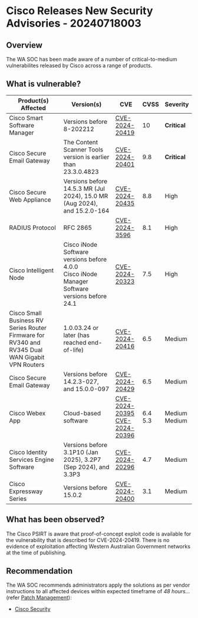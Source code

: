 # Cisco Releases New Security Advisories - 20240718003

## Overview

The WA SOC has been made aware of a number of critical-to-medium vulnerabilites released by Cisco across a range of products.

## What is vulnerable?

| Product(s) Affected                                                                             | Version(s)                                                                                        | CVE                                                                                                                                       | CVSS         | Severity           |
| ----------------------------------------------------------------------------------------------- | ------------------------------------------------------------------------------------------------- | ----------------------------------------------------------------------------------------------------------------------------------------- | ------------ | ------------------ |
| Cisco Smart Software Manager                                                                    | Versions before 8-202212                                                                          | [CVE-2024-20419](https://nvd.nist.gov/vuln/detail/CVE-2024-20419)                                                                         | 10           | **Critical**       |
| Cisco Secure Email Gateway                                                                      | The Content Scanner Tools version is earlier than 23.3.0.4823                                     | [CVE-2024-20401](https://nvd.nist.gov/vuln/detail/CVE-2024-20401)                                                                         | 9.8          | **Critical**       |
| Cisco Secure Web Appliance                                                                      | Versions before 14.5.3 MR (Jul 2024), 15.0 MR (Aug 2024), and 15.2.0-164                          | [CVE-2024-20435](https://nvd.nist.gov/vuln/detail/CVE-2024-20435)                                                                         | 8.8          | High               |
| RADIUS Protocol                                                                                 | RFC 2865                                                                                          | [CVE-2024-3596](https://nvd.nist.gov/vuln/detail/CVE-2024-3596)                                                                           | 8.1          | High               |
| Cisco Intelligent Node                                                                          | Cisco iNode Software versions before 4.0.0 <br> Cisco iNode Manager Software versions before 24.1 | [CVE-2024-20323](https://nvd.nist.gov/vuln/detail/CVE-2024-20323)                                                                         | 7.5          | High               |
| Cisco Small Business RV Series Router Firmware for RV340 and RV345 Dual WAN Gigabit VPN Routers | 1.0.03.24 or later (has reached end-of-life)                                                      | [CVE-2024-20416](https://nvd.nist.gov/vuln/detail/CVE-2024-20416)                                                                         | 6.5          | Medium             |
| Cisco Secure Email Gateway                                                                      | Versions before 14.2.3-027, and 15.0.0-097                                                        | [CVE-2024-20429](https://nvd.nist.gov/vuln/detail/CVE-2024-20429)                                                                         | 6.5          | Medium             |
| Cisco Webex App                                                                                 | Cloud-based software                                                                              | [ CVE-2024-20395](https://nvd.nist.gov/vuln/detail/CVE-2024-20395) <br> [CVE-2024-20396](https://nvd.nist.gov/vuln/detail/CVE-2024-20396) | 6.4 <br> 5.3 | Medium <br> Medium |
| Cisco Identity Services Engine Software                                                         | Versions before 3.1P10 (Jan 2025), 3.2P7 (Sep 2024), and 3.3P3                                    | [CVE-2024-20296](https://nvd.nist.gov/vuln/detail/CVE-2024-20296)                                                                         | 4.7          | Medium             |
| Cisco Expressway Series                                                                         | Versions before 15.0.2                                                                            | [CVE-2024-20400](https://nvd.nist.gov/vuln/detail/CVE-2024-20400)                                                                         | 3.1          | Medium             |

## What has been observed?

The Cisco PSIRT is aware that proof-of-concept exploit code is available for the vulnerability that is described for CVE-2024-20419.
There is no evidence of exploitation affecting Western Australian Government networks at the time of publishing.

## Recommendation

The WA SOC recommends administrators apply the solutions as per vendor instructions to all affected devices within expected timeframe of *48 hours...* (refer [Patch Management](../guidelines/patch-management.md)):

- [Cisco Security](https://sec.cloudapps.cisco.com/security/center/Search.x?publicationTypeIDs=1&firstPublishedStartDate=2024%2F07%2F17&firstPublishedEndDate=2024%2F07%2F17&lastPublishedStartDate=2024%2F07%2F17&lastPublishedEndDate=2024%2F07%2F17&pageNum=1&isRenderingBugList=false)
